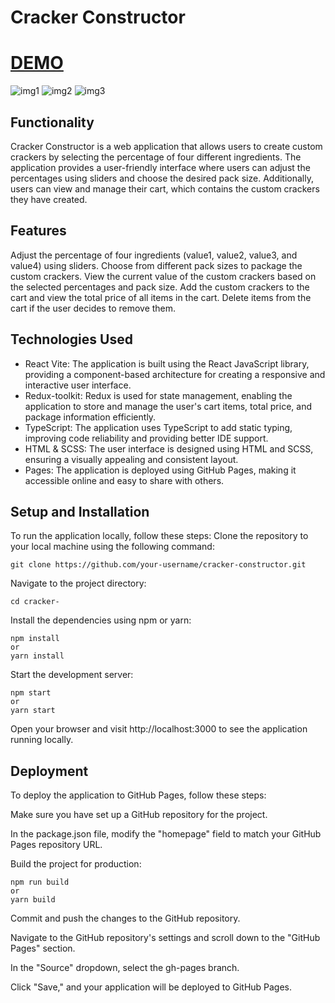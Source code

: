 # Cracker Constructor
# [DEMO](https://sveta-kryukova.github.io/Cracker/) 

![img1](https://github.com/Sveta-Kryukova/Cracker/assets/116656921/b393f8f9-4766-45cc-aaff-89e33b204d2b)
![img2](https://github.com/Sveta-Kryukova/Cracker/assets/116656921/5919ac02-6f6b-43ab-85b0-3b86fd211450)
![img3](https://github.com/Sveta-Kryukova/Cracker/assets/116656921/ec55aad0-3e40-4c1c-92ac-f998f09a3ecf)

## Functionality
Cracker Constructor is a web application that allows users to create custom crackers by selecting the percentage of four different ingredients. The application provides a user-friendly interface where users can adjust the percentages using sliders and choose the desired pack size. Additionally, users can view and manage their cart, which contains the custom crackers they have created.

## Features
Adjust the percentage of four ingredients (value1, value2, value3, and value4) using sliders.
Choose from different pack sizes to package the custom crackers.
View the current value of the custom crackers based on the selected percentages and pack size.
Add the custom crackers to the cart and view the total price of all items in the cart.
Delete items from the cart if the user decides to remove them.
## Technologies Used
<ul>
<li>React Vite: The application is built using the React JavaScript library, providing a component-based architecture for creating a responsive and interactive user interface.</li>
<li>Redux-toolkit: Redux is used for state management, enabling the application to store and manage the user's cart items, total price, and package information efficiently.</li>
<li>TypeScript: The application uses TypeScript to add static typing, improving code reliability and providing better IDE support.</li>
<li>HTML & SCSS: The user interface is designed using HTML and SCSS, ensuring a visually appealing and consistent layout.</li>
<li> Pages: The application is deployed using GitHub Pages, making it accessible online and easy to share with others.</li>
</ul>

## Setup and Installation
To run the application locally, follow these steps:
Clone the repository to your local machine using the following command:

```
git clone https://github.com/your-username/cracker-constructor.git
```

Navigate to the project directory:

```
cd cracker-
```

Install the dependencies using npm or yarn:

```
npm install
or
yarn install
```

Start the development server:
```
npm start
or
yarn start
```

Open your browser and visit http://localhost:3000 to see the application running locally.

## Deployment
To deploy the application to GitHub Pages, follow these steps:

Make sure you have set up a GitHub repository for the project.

In the package.json file, modify the "homepage" field to match your GitHub Pages repository URL.

Build the project for production:

```
npm run build
or
yarn build
```

Commit and push the changes to the GitHub repository.

Navigate to the GitHub repository's settings and scroll down to the "GitHub Pages" section.

In the "Source" dropdown, select the gh-pages branch.

Click "Save," and your application will be deployed to GitHub Pages.
